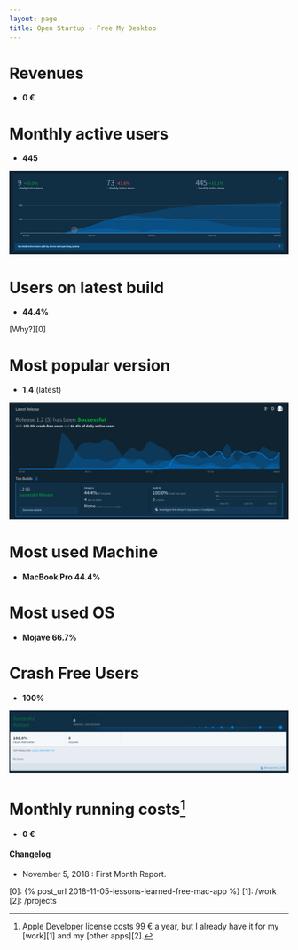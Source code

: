 ```yaml
---
layout: page
title: Open Startup - Free My Desktop
---
```


# Revenues

- **0 €**

# Monthly active users

- **445**

![Monthly active users](/assets/article_images/Screenshot_2018-11-05_at_13.18.55.png)

# Users on latest build

- **44.4%**

[Why?][0]

# Most popular version

- **1.4** (latest)

![Most popular version](/assets/article_images/Screenshot_2018-11-05_at_13.18.10.jpeg)

# Most used Machine

- **MacBook Pro 44.4%**

# Most used OS

- **Mojave 66.7%**

# Crash Free Users

- **100%**

![Crash Free Users](/assets/article_images/Screenshot_2018-11-05_at_13.19.59.png)

# Monthly running costs[^1]

- **0 €**

#### Changelog

- November 5, 2018 : First Month Report.

[^1]: Apple Developer license costs 99 € a year, but I already have it for my [work][1] and my [other apps][2].

[0]: {% post_url 2018-11-05-lessons-learned-free-mac-app %}
[1]: /work
[2]: /projects
